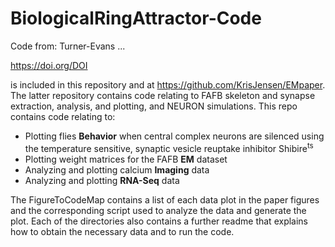 # BiologicalRingAttractor-Code
 
Code from:
Turner-Evans ...

https://doi.org/DOI

is included in this repository and at https://github.com/KrisJensen/EMpaper. The latter repository contains code relating to FAFB skeleton and synapse extraction, analysis, and plotting, and NEURON simulations. This repo contains code relating to:

- Plotting flies **Behavior** when central complex neurons are silenced using the temperature sensitive, synaptic vesicle reuptake inhibitor Shibire<sup>ts</sup>
- Plotting weight matrices for the FAFB **EM** dataset
- Analyzing and plotting calcium **Imaging** data
- Analyzing and plotting **RNA-Seq** data

The FigureToCodeMap contains a list of each data plot in the paper figures and the corresponding script used to analyze the data and generate the plot. Each of the directories also contains a further readme that explains how to obtain the necessary data and to run the code.
